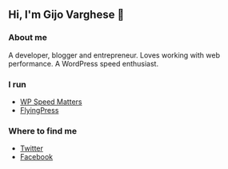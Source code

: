## Hi, I'm Gijo Varghese 👋

### About me
A developer, blogger and entrepreneur. Loves working with web performance. A WordPress speed enthusiast.

### I run
- [WP Speed Matters](https://wpspeedmatters.com)
- [FlyingPress](https://flying-press.com/)

### Where to find me
- [Twitter](https://twitter.com/gijovarghese141)
- [Facebook](https://www.facebook.com/gijovarghese141/)
